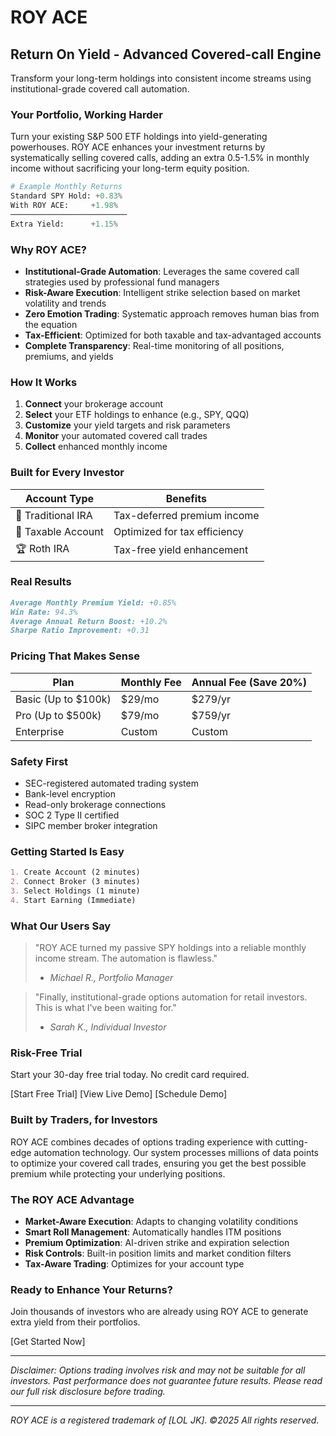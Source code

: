 # ROY ACE
## Return On Yield - Advanced Covered-call Engine

Transform your long-term holdings into consistent income streams using institutional-grade covered call automation.

### Your Portfolio, Working Harder

Turn your existing S&P 500 ETF holdings into yield-generating powerhouses. ROY ACE enhances your investment returns by systematically selling covered calls, adding an extra 0.5-1.5% in monthly income without sacrificing your long-term equity position.

```python
# Example Monthly Returns
Standard SPY Hold: +0.83%
With ROY ACE:     +1.98%
──────────────────────────
Extra Yield:      +1.15%
```

### Why ROY ACE?

- **Institutional-Grade Automation**: Leverages the same covered call strategies used by professional fund managers
- **Risk-Aware Execution**: Intelligent strike selection based on market volatility and trends
- **Zero Emotion Trading**: Systematic approach removes human bias from the equation
- **Tax-Efficient**: Optimized for both taxable and tax-advantaged accounts
- **Complete Transparency**: Real-time monitoring of all positions, premiums, and yields

### How It Works

1. **Connect** your brokerage account
2. **Select** your ETF holdings to enhance (e.g., SPY, QQQ)
3. **Customize** your yield targets and risk parameters
4. **Monitor** your automated covered call trades
5. **Collect** enhanced monthly income

### Built for Every Investor

| Account Type | Benefits |
|-------------|----------|
| 🏢 Traditional IRA | Tax-deferred premium income |
| 💼 Taxable Account | Optimized for tax efficiency |
| 🏆 Roth IRA | Tax-free yield enhancement |

### Real Results

```markdown
Average Monthly Premium Yield: +0.85%
Win Rate: 94.3%
Average Annual Return Boost: +10.2%
Sharpe Ratio Improvement: +0.31
```

### Pricing That Makes Sense

| Plan | Monthly Fee | Annual Fee (Save 20%) |
|------|------------|----------------------|
| Basic (Up to $100k) | $29/mo | $279/yr |
| Pro (Up to $500k) | $79/mo | $759/yr |
| Enterprise | Custom | Custom |

### Safety First

- SEC-registered automated trading system
- Bank-level encryption
- Read-only brokerage connections
- SOC 2 Type II certified
- SIPC member broker integration

### Getting Started Is Easy

```markdown
1. Create Account (2 minutes)
2. Connect Broker (3 minutes)
3. Select Holdings (1 minute)
4. Start Earning (Immediate)
```

### What Our Users Say

> "ROY ACE turned my passive SPY holdings into a reliable monthly income stream. The automation is flawless."
> - *Michael R., Portfolio Manager*

> "Finally, institutional-grade options automation for retail investors. This is what I've been waiting for."
> - *Sarah K., Individual Investor*

### Risk-Free Trial

Start your 30-day free trial today. No credit card required.

[Start Free Trial] [View Live Demo] [Schedule Demo]

### Built by Traders, for Investors

ROY ACE combines decades of options trading experience with cutting-edge automation technology. Our system processes millions of data points to optimize your covered call trades, ensuring you get the best possible premium while protecting your underlying positions.

### The ROY ACE Advantage

- **Market-Aware Execution**: Adapts to changing volatility conditions
- **Smart Roll Management**: Automatically handles ITM positions
- **Premium Optimization**: AI-driven strike and expiration selection
- **Risk Controls**: Built-in position limits and market condition filters
- **Tax-Aware Trading**: Optimizes for your account type

### Ready to Enhance Your Returns?

Join thousands of investors who are already using ROY ACE to generate extra yield from their portfolios.

[Get Started Now]

---

*Disclaimer: Options trading involves risk and may not be suitable for all investors. Past performance does not guarantee future results. Please read our full risk disclosure before trading.*

---

*ROY ACE is a registered trademark of [LOL JK]. ©2025 All rights reserved.*
